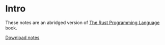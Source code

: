 # Intro

These notes are an abridged version of [The Rust Programming Language](https://doc.rust-lang.org/book/) book.

[Download notes](https://github.com/anselbrandt/rust-notes)
